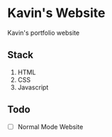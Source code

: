 # Kavin's Website
Kavin's portfolio website

## Stack
1. HTML
2. CSS
3. Javascript

## Todo
- [ ] Normal Mode Website
